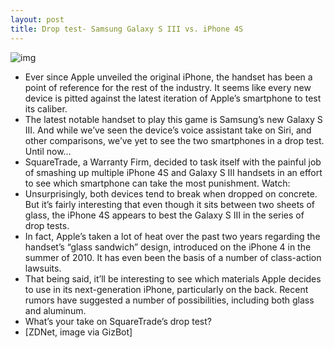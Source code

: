 ```yaml
---
layout: post
title: Drop test- Samsung Galaxy S III vs. iPhone 4S
---
```

![img](http://media.idownloadblog.com/wp-content/uploads/2012/06/Drop-test-Galaxy-S3-and-iPhone-4S-Video.jpg)
* Ever since Apple unveiled the original iPhone, the handset has been a point of reference for the rest of the industry. It seems like every new device is pitted against the latest iteration of Apple’s smartphone to test its caliber.
* The latest notable handset to play this game is Samsung’s new Galaxy S III. And while we’ve seen the device’s voice assistant take on Siri, and other comparisons, we’ve yet to see the two smartphones in a drop test. Until now…
* SquareTrade, a Warranty Firm, decided to task itself with the painful job of smashing up multiple iPhone 4S and Galaxy S III handsets in an effort to see which smartphone can take the most punishment. Watch:
* Unsurprisingly, both devices tend to break when dropped on concrete. But it’s fairly interesting that even though it sits between two sheets of glass, the iPhone 4S appears to best the Galaxy S III in the series of drop tests.
* In fact, Apple’s taken a lot of heat over the past two years regarding the handset’s “glass sandwich” design, introduced on the iPhone 4 in the summer of 2010. It has even been the basis of a number of class-action lawsuits.
* That being said, it’ll be interesting to see which materials Apple decides to use in its next-generation iPhone, particularly on the back. Recent rumors have suggested a number of possibilities, including both glass and aluminum.
* What’s your take on SquareTrade’s drop test?
* [ZDNet, image via GizBot]

